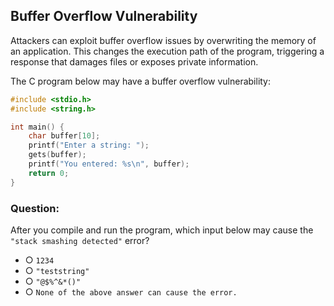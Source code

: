 ## Buffer Overflow Vulnerability  

Attackers can exploit buffer overflow issues by overwriting the memory of an application. This changes the execution path of the program, triggering a response that damages files or exposes private information.  

The C program below may have a buffer overflow vulnerability:  

```c
#include <stdio.h>  
#include <string.h>  

int main() {  
    char buffer[10];  
    printf("Enter a string: ");  
    gets(buffer);  
    printf("You entered: %s\n", buffer);  
    return 0;  
}
```

### Question:
After you compile and run the program, which input below may cause the `"stack smashing detected"` error?  

- ○ `1234`  
- ○ `"teststring"`  
- ○ `"@$%^&*()"`  
- ○ `None of the above answer can cause the error.`  
